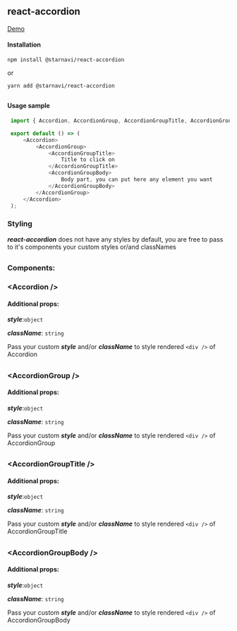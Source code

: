 ## react-accordion

[Demo](https://starnavi-team.github.io/react-accordion/)

#### Installation

`npm install @starnavi/react-accordion`

or

`yarn add @starnavi/react-accordion`

##

#### Usage sample
   
   
   ```js
    import { Accordion, AccordionGroup, AccordionGroupTitle, AccordionGroupBody } from '@starnavi/react-accordion'

    export default () => (
        <Accordion>
            <AccordionGroup>
                <AccordionGroupTitle>
                    Title to click on
                </AccordionGroupTitle>
                <AccordionGroupBody>
                    Body part, you can put here any element you want
                </AccordionGroupBody>
            </AccordionGroup>
        </Accordion>
    );
```
### Styling

**_react-accordion_** does not have any styles by default, you are free to pass to 
it's components your custom styles or/and classNames 
 
##

### Components:

### **&lt;Accordion /&gt;**

#### Additional props:

**_style_**:`object`

**_className_**: `string`

Pass your custom **_style_** and/or **_className_** to style rendered `<div />` of Accordion

##

### **&lt;AccordionGroup /&gt;**

#### Additional props:

**_style_**:`object`

**_className_**: `string`

Pass your custom **_style_** and/or **_className_** to style rendered `<div />` of AccordionGroup

##

### **&lt;AccordionGroupTitle /&gt;**

#### Additional props:

**_style_**:`object`

**_className_**: `string`

Pass your custom **_style_** and/or **_className_** to style rendered `<div />` of AccordionGroupTitle

##

### **&lt;AccordionGroupBody /&gt;**

#### Additional props:

**_style_**:`object`

**_className_**: `string`

Pass your custom **_style_** and/or **_className_** to style rendered `<div />` of AccordionGroupBody

    
    


